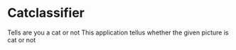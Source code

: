 # Catclassifier
Tells are you a cat or not
This application tellus whether the given picture is cat or not 
